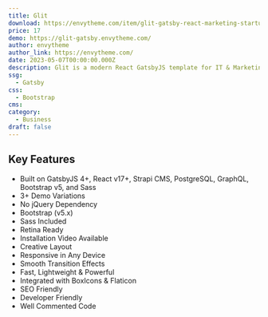 ```yaml
---
title: Glit
download: https://envytheme.com/item/glit-gatsby-react-marketing-startup-template/
price: 17
demo: https://glit-gatsby.envytheme.com/
author: envytheme
author_link: https://envytheme.com/
date: 2023-05-07T00:00:00.000Z
description: Glit is a modern React GatsbyJS template for IT & Marketing Agencies and Startups. The template contains 3+ demo variations with blog, blog details pages
ssg:
  - Gatsby
css:
  - Bootstrap
cms:
category:
  - Business
draft: false
---
```


## Key Features

- Built on GatsbyJS 4+, React v17+, Strapi CMS, PostgreSQL, GraphQL, Bootstrap v5, and Sass
- 3+ Demo Variations
- No jQuery Dependency
- Bootstrap (v5.x)
- Sass Included
- Retina Ready
- Installation Video Available
- Creative Layout
- Responsive in Any Device
- Smooth Transition Effects
- Fast, Lightweight & Powerful
- Integrated with BoxIcons & Flaticon
- SEO Friendly
- Developer Friendly
- Well Commented Code
